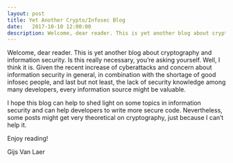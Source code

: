 ```yaml
---
layout: post
title: Yet Another Crypto/Infosec Blog
date:   2017-10-10 12:00:00
description: Welcome, dear reader. This is yet another blog about cryptography and information security. Is this really necessary, you’re asking yourself. Well, I think it is. Given the recent increase of cyberattacks and concern about information security in general, in combination with the shortage of good infosec people, and last but not least, the lack of security knowledge among many developers, every information source might be valuable. I hope this blog can help to shed light on some topics in information security and can help developers to write more secure code. Nevertheless, some posts might get very theoretical on cryptography, just because I can’t help it.
---
```

Welcome, dear reader. This is yet another blog about cryptography and information security. Is this really necessary, you’re asking yourself. Well, I think it is. Given the recent increase of cyberattacks and concern about information security in general, in combination with the shortage of good infosec people, and last but not least, the lack of security knowledge among many developers, every information source might be valuable.

I hope this blog can help to shed light on some topics in information security and can help developers to write more secure code. Nevertheless, some posts might get very theoretical on cryptography, just because I can’t help it.

Enjoy reading!

Gijs Van Laer
